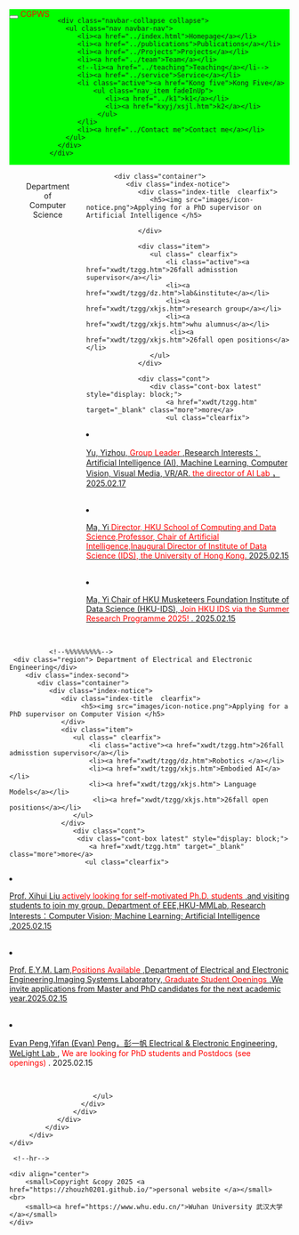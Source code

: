 <html>
<head>
  <meta charset="utf-8">
  <meta name="author" content="persional homepage">
  <meta name="viewport" content="width=device-width, initial-scale=1.0">
   <meta name="google-site-verification" content="4aUJl2I7hcddtjYkcxpnrotZMt3zwgFPboCdEiZsUc0" />
  <!--meta name=keywords content= "WHU", "Wuhan University", "武汉大学", -->
  <link href="https://apps.bdimg.com/libs/bootstrap/3.3.4/css/bootstrap.min.css" rel="stylesheet" />
  <title>zhouzhonghong - Wuhan University</title>
   <link href="../static/bootstrap/css/bootstrap.css" rel="stylesheet" />
   <link href="../static/xin.css" rel="stylesheet" />

</head>  
<body>
  <title>Kong Five</title>
  
  <link href="../static/bootstrap/css/bootstrap.css" rel="stylesheet">
  <link href="../static/xin.css" rel="stylesheet">

<!--/head-->
<body>
  <nav class="navbar navbar-inverse navbar-fixed-top">
   <nav style="background-color:#00ff00;hieght:80px;">
    <div class="container">
      <div class="navbar-header">
        <button type="button" class="navbar-toggle" data-toggle="collapse" data-target=".navbar-collapse">
          <span class="icon-bar"></span>
          <span class="icon-bar"></span>
          <span class="icon-bar"></span>
        </button>
        <span class="navbar-brand">
          <font href="index.html" color="#fff0000">CGPWS</font>
        </span>
      </div>
      
      <div class="navbar-collapse collapse">
        <ul class="nav navbar-nav">
           <li><a href="../index.html">Homepage</a></li>
           <li><a href="../publications">Publications</a></li>
           <li><a href="../Projects">Projects</a></li>
           <li><a href="../team">Team</a></li>
           <!--li><a href="../teaching">Teaching</a></li-->
           <li><a href="../service">Service</a></li>
           <li class="active"><a href="Kong five">Kong Five</a>
               <ul class="nav_item fadeInUp">
                  <li><a href="../k1">k1</a></li>
                  <li><a href="kxyj/xsjl.htm">k2</a></li>
                </ul>
           </li>
           <li><a href="../Contact me">Contact me</a></li>
        </ul>
      </div>
    </div>
   </nav>
 </nav>
</body>

 <!--partition-->
<style>
  .container{
    display:flex;
    justify-content:space-botween;
    width: 100%;
  }
  .region{
    flex:1;
    height:500px;
    bockground-color:#00ffff;
    margin:10px;
    padding:20px;
    box-sizing:border-box;
    text-align:center;
  }
</style>
 <body>
   <div class="container">
     <!--div class="region">K1</div-->
     <!--h2>The University of Hong Kong</h2-->
     <div class="region">Department of Computer Science</div>
      <!--%%%%%%%%%-->
     <div class="index-three">
   
           <div class="container">
              <div class="index-notice">
                 <div class="index-title  clearfix">
                    <h5><img src="images/icon-notice.png">Applying for a PhD supervisor on Artificial Intelligence </h5>
                    
                 </div>

                 <div class="item">
                    <ul class=" clearfix">
                        <li class="active"><a href="xwdt/tzgg.htm">26fall admisstion supervisor</a></li>
                        <li><a href="xwdt/tzgg/dz.htm">lab&institute</a></li>
                        <li><a href="xwdt/tzgg/xkjs.htm">research group</a></li>
                        <li><a href="xwdt/tzgg/xkjs.htm">whu alumnus</a></li>
                         <li><a href="xwdt/tzgg/xkjs.htm">26fall open positions</a></li>
                    </ul>
                 </div>

                 <div class="cont">
                    <div class="cont-box latest" style="display: block;">
                        <a href="xwdt/tzgg.htm" target="_blank" class="more">more</a>
                        <ul class="clearfix">
<script>_showDynClickBatch(['dynclicks_u8_50421','dynclicks_u8_50381','dynclicks_u8_50361','dynclicks_u8_50201','dynclicks_u8_50261','dynclicks_u8_50171','dynclicks_u8_49971','dynclicks_u8_49911'],[50421,50381,50361,50201,50261,50171,49971,49911],"wbnews", 1852176512)</script>
<li>
    <a href="http://www.cs.hku.hk/~yzyu/" target="_blank" title="CGPWB">
        <p>Yu, Yizhou,<font color="#ff0000"> Group Leader</font> ,Research Interests： Artificial Intelligence (AI), Machine Learning, Computer Vision, Visual Media, VR/AR. <font color="#ff0000">the director of AI Lab</font> ，<span>2025.02.17  </span></p> <br/>
    </a>
</li>      
<li>
    <a href="https://www.cs.hku.hk/index.php/people/academic-staff/mayi/" target="_blank" title="CGPWB">
        <p>Ma, Yi  
            <font color="#ff0000">Director, HKU School of Computing and Data Science,Professor, Chair of Artificial Intelligence,Inaugural Director of Institute of Data Science (IDS), the University of Hong Kong.   </font>  
            <span>2025.02.15     </span>  
        </p> <br/>
    </a>
</li> 
<li>    
    <a href="https://datascience.hku.hk/" target="_blank" title="CGPWB">
       <p>Ma, Yi Chair of HKU Musketeers Foundation Institute of Data Science (HKU-IDS), 
           <font color="#ff0000">Join HKU IDS via the Summer Research Programme 2025!  </font>. 
           <span>2025.02.15 </span>    
       </p> <br/>
   </a>
</li> 
                         </ul>   
                      </div>
                 </div>       
               </div>
             </div>
           </div>     

              <!--%%%%%%%%%-->
     <div class="region"> Department of Electrical and Electronic Engineering</div>
        <div class="index-second">
           <div class="container">
              <div class="index-notice">
                 <div class="index-title  clearfix">
                      <h5><img src="images/icon-notice.png">Applying for a PhD supervisor on Computer Vision </h5>    
                 </div>
                 <div class="item">
                    <ul class=" clearfix">
                        <li class="active"><a href="xwdt/tzgg.htm">26fall admisstion supervisor</a></li>
                        <li><a href="xwdt/tzgg/dz.htm">Robotics </a></li>
                        <li><a href="xwdt/tzgg/xkjs.htm">Embodied AI</a></li>
                        <li><a href="xwdt/tzgg/xkjs.htm"> Language Models</a></li>
                         <li><a href="xwdt/tzgg/xkjs.htm">26fall open positions</a></li>
                    </ul>
                 </div>
                    <div class="cont">
                     <div class="cont-box latest" style="display: block;">
                        <a href="xwdt/tzgg.htm" target="_blank" class="more">more</a>
                       <ul class="clearfix">
<script>_showDynClickBatch(['dynclicks_u8_50421','dynclicks_u8_50381','dynclicks_u8_50361','dynclicks_u8_50201','dynclicks_u8_50261','dynclicks_u8_50171','dynclicks_u8_49971','dynclicks_u8_49911'],[50421,50381,50361,50201,50261,50171,49971,49911],"wbnews", 1852176512)</script>  
<li>    
    <a href="https://xh-liu.github.io/" target="_blank" title="CGPWB">
       <p>Prof. Xihui Liu <font color="#ff0000">actively looking for self-motivated Ph.D. students </font>,and visiting students to join my group. Department of EEE,HKU-MMLab, Research Interests：Computer Vision; Machine Learning; Artificial Intelligence .<span>2025.02.15</span> 
       </p> <br/>
   </a>
</li> 
<li>    
    <a href="https://www.eee.hku.hk/~elam/ " target="_blank" title="CGPWB">
      <p> Prof. E.Y.M. Lam,<font color="#ff0000">Positions Available </font>,Department of Electrical and Electronic Engineering,Imaging Systems Laboratory,<font color="#ff0000"> Graduate Student Openings </font>,We invite applications from Master and PhD candidates for the next academic year.<span>2025.02.15</span> 
      </p> <br/>
    </a>
</li>                        
<li>    
    <a href="https://www.eee.hku.hk/~evanpeng/" target="_blank" title="CGPWB">
      <p> Evan Peng,Yifan (Evan) Peng，彭一帆 Electrical &amp; Electronic Engineering, 
         <a href="https://hku.welight.fun/"> WeLight Lab </a>, 
         <font color="#ff0000">We are looking for PhD students and Postdocs (see openings) </font>. 
         <span>2025.02.15</span> 
      </p> <br/>
   </a>
</li>                                                 
                         
                         
                         
                         </ul> 
                      </div>
                    </div>       
                </div>
             </div>
         </div>                         
    </div> 
 </body>







     <!--hr-->
  <!--div class="container" style="margin-top: 800px;"-->
    <div align="center">
        <small>Copyright &copy 2025 <a href="https://zhouzh0201.github.io/">personal website </a></small>  <br>
        <small><a href="https://www.whu.edu.cn/">Wuhan University 武汉大学</a></small>
    </div>
  <!--/div-->

</body>

 <div align="center">
<script src="../static/jquery.js"></script>
<script src="../static/bootstrap/js/bootstrap.js"></script>
 </div>
</html>
